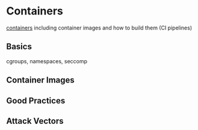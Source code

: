 # Containers

[containers](http://containerz.info/) including container images and how to build them (CI pipelines)

## Basics

cgroups, namespaces, seccomp

## Container Images

## Good Practices

## Attack Vectors
